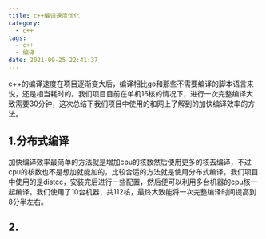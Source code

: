 ```yaml
---
title: c++编译速度优化
category:
  - c++
tags:
  - c++
  - 编译
date: 2021-09-25 22:41:37
---
```


c++的编译速度在项目逐渐变大后，编译相比go和那些不需要编译的脚本语言来说，还是相当耗时的。我们项目目前在单机16核的情况下，进行一次完整编译大致需要30分钟，这次总结下我们项目中使用的和网上了解到的加快编译效率的方法。
<!-- more -->

## 1.分布式编译

加快编译效率最简单的方法就是增加cpu的核数然后使用更多的核去编译，不过cpu的核数也不是想加就能加的，比较合适的方法就是使用分布式编译。我们项目中使用的是distcc，安装完后进行一些配置，然后便可以利用多台机器的cpu核一起编译。我们使用了10台机器，共112核，最终大致能将一次完整编译时间提高到8分半左右。

## 2.
